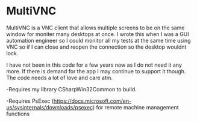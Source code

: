 # MultiVNC
MultiVNC is a VNC client that allows multiple screens to be on the same window for moniter many desktops at once. I wrote this when I was a GUI automation engineer so I could monitor all my tests at the same time using VNC so if I can close and reopen the connection so the desktop wouldnt lock.

I have not been in this code for a few years now as I do not need it any more. If there is demand for the app I may continue to support it though. 
The code needs a lot of love and care atm.

-Requires my library CSharpWin32Common to build.

-Requires PsExec (https://docs.microsoft.com/en-us/sysinternals/downloads/psexec) for remote machine management functions
